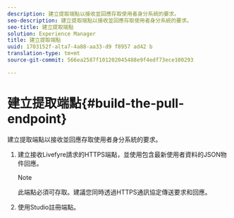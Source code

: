 ```yaml
---
description: 建立提取端點以接收並回應存取使用者身分系統的要求。
seo-description: 建立提取端點以接收並回應存取使用者身分系統的要求。
seo-title: 建立提取端點
solution: Experience Manager
title: 建立提取端點
uuid: 1703152f-alta7-4a88-aa33-d9 f8957 ad42 b
translation-type: tm+mt
source-git-commit: 566ea2587f101202045488e9f4edf73ece100293

---
```



# 建立提取端點{#build-the-pull-endpoint}

建立提取端點以接收並回應存取使用者身分系統的要求。

1. 建立接收Livefyre請求的HTTPS端點，並使用包含最新使用者資料的JSON物件回應。

   >[!NOTE]
   >
   >此端點必須可存取。建議您同時透過HTTPS通訊協定傳送要求和回應。

1. 使用Studio註冊端點。
